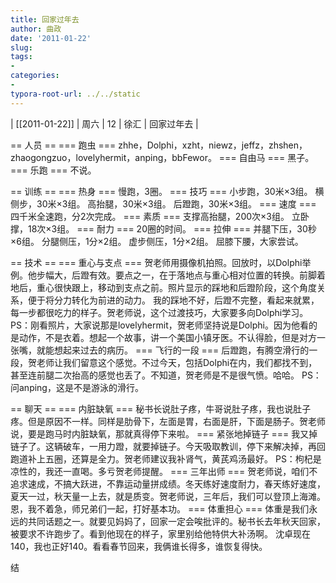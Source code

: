 ```yaml
---
title: 回家过年去
author: 曲政
date: '2011-01-22'
slug: 
tags:
- 
categories:
- 
typora-root-url: ../../static
---
```


| [[2011-01-22]] | 周六 | 12 | 徐汇 | 回家过年去 |

== 人员 ==
=== 跑虫 ===
zhhe，Dolphi，xzht，niewz，jeffz，zhshen，zhaogongzuo，lovelyhermit，anping，bbFewor。
=== 自由马 ===
黑子。
=== 乐跑 ===
不说。

== 训练 ==
=== 热身 ===
慢跑，3圈。
=== 技巧 ===
小步跑，30米×3组。
横侧步，30米×3组。
高抬腿，30米×3组。
后蹬跑，30米×3组。
=== 速度 ===
四千米全速跑，分2次完成。
=== 素质 ===
支撑高抬腿，200次×3组。
立卧撑，18次×3组。
=== 耐力 ===
20圈的时间。
=== 拉伸 ===
并腿下压，30秒×6组。
分腿侧压，1分×2组。
虚步侧压，1分×2组。
屈膝下腰，大家尝试。

== 技术 ==
=== 重心与支点 ===
	贺老师用摄像机拍照。回放时，以Dolphi举例。他步幅大，后蹬有效。要点之一，在于落地点与重心相对位置的转换。前脚着地后，重心很快跟上，移动到支点之前。照片显示的踩地和后蹬阶段，这个角度关系，便于将分力转化为前进的动力。
我的踩地不好，后蹬不完整，看起来就累，每一步都很吃力的样子。贺老师说，这个过渡技巧，大家要多向Dolphi学习。
PS：刚看照片，大家说那是lovelyhermit，贺老师坚持说是Dolphi。因为他看的是动作，不是衣着。想起一个故事，讲一个美国小镇牙医。不认得脸，但是对方一张嘴，就能想起来过去的病历。
=== 飞行的一段 ===
	后蹬跑，有腾空滑行的一段，贺老师让我们留意这个感觉。不过今天，包括Dolphi在内，我们都找不到，甚至连前腿二次抬高的感觉也丢了。不知道，贺老师是不是很气愤。哈哈。
PS：问anping，这是不是游泳的滑行。

== 聊天 ==
=== 内脏缺氧 ===
	秘书长说肚子疼，牛哥说肚子疼，我也说肚子疼。但是原因不一样。同样是肋骨下，左面是胃，右面是肝，下面是肠子。贺老师说，要是跑马时内脏缺氧，那就真得停下来啦。
=== 紧张地掉链子 ===
	我又掉链子了。这辆破车，一用力蹬，就要掉链子。今天吸取教训，停下来解决掉，再回跑道补上五圈，还算是全力。贺老师建议我补肾气，黄芪鸡汤最好。
PS：枸杞是凉性的，我还一直喝。多亏贺老师提醒。
=== 三年出师 ===
	贺老师说，咱们不追求速成，不搞大跃进，不靠运动量拼成绩。冬天练好速度耐力，春天练好速度，夏天一过，秋天量一上去，就是质变。贺老师说，三年后，我们可以登顶上海滩。恩，我不着急，师兄弟们一起，打好基本功。
=== 体重担心 ===
	体重是我们永远的共同话题之一。就要见妈妈了，回家一定会唉批评的。秘书长去年秋天回家，被要求不许跑步了。看到他现在的样子，家里别给他特供大补汤啊。
沈卓现在140，我也正好140。看看春节回来，我俩谁长得多，谁恢复得快。

结